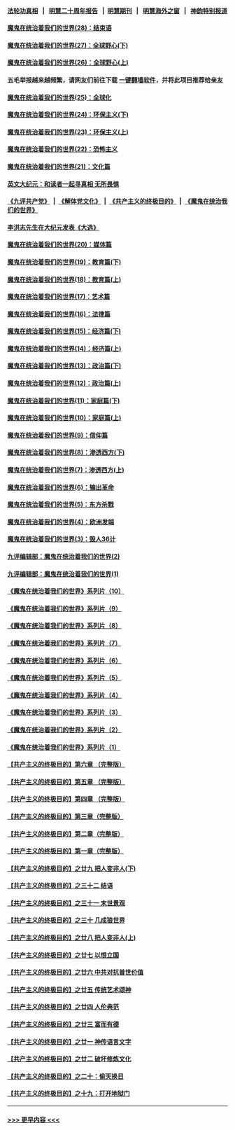 #### [法轮功真相](https://github.com/gfw-breaker/truth/blob/master/README.md?t=0) &nbsp;&nbsp;|&nbsp;&nbsp; [明慧二十周年报告](https://github.com/gfw-breaker/mh-reports/blob/master/README.md?t=0) &nbsp;&nbsp;|&nbsp;&nbsp;[明慧期刊](https://github.com/gfw-breaker/mh-qikan) &nbsp;&nbsp;|&nbsp;&nbsp; [明慧海外之窗](https://github.com/gfw-breaker/mh-news/blob/master/README.md?t=0) &nbsp;&nbsp;|&nbsp;&nbsp; [神韵特别报道](https://github.com/gfw-breaker/mh-news/blob/master/shenyun.md?t=0)
#### [魔鬼在统治着我们的世界(28)：结束语](../pages/nsc422/n10936246.md?t=07050801) 
#### [魔鬼在统治着我们的世界(27)：全球野心(下)](../pages/nsc422/n10928319.md?t=07050801) 
#### [魔鬼在统治着我们的世界(26)：全球野心(上)](../pages/nsc422/n10900318.md?t=07050801) 
#### 五毛举报越来越频繁，请网友们前往下载 [一键翻墙软件](https://github.com/gfw-breaker/ssr-accounts)，并将此项目推荐给亲友
#### [魔鬼在统治着我们的世界(25)：全球化](../pages/nsc422/n10788205.md?t=07050801) 
#### [魔鬼在统治着我们的世界(24)：环保主义(下)](../pages/nsc422/n10695307.md?t=07050801) 
#### [魔鬼在统治着我们的世界(23)：环保主义(上)](../pages/nsc422/n10688613.md?t=07050801) 
#### [魔鬼在统治着我们的世界(22)：恐怖主义](../pages/nsc422/n10614727.md?t=07050801) 
#### [魔鬼在统治着我们的世界(21)：文化篇](../pages/nsc422/n10597706.md?t=07050801) 
#### [英文大纪元：和读者一起寻真相 无所畏惧](../pages/nsc422/n12542027.md?t=07050801) 
#### [《九评共产党》](https://github.com/begood0513/9ping.md/blob/master/README.md) &nbsp;|&nbsp; [《解体党文化》](../../../../jtdwh.md/blob/master/README.md)  &nbsp;|&nbsp; [《共产主义的终极目的》](../../../../gczydzjmd.md/blob/master/README.md) &nbsp;|&nbsp; [《魔鬼在统治我们的世界》](../../../../mgztzwmdsj.md/blob/master/README.md) 
#### [李洪志先生在大纪元发表《大选》](../pages/nsc422/n12534746.md?t=07050801) 
#### [魔鬼在统治着我们的世界(20)：媒体篇](../pages/nsc422/n10586579.md?t=07050801) 
#### [魔鬼在统治着我们的世界(19)：教育篇(下)](../pages/nsc422/n10564808.md?t=07050801) 
#### [魔鬼在统治着我们的世界(18)：教育篇(上)](../pages/nsc422/n10526970.md?t=07050801) 
#### [魔鬼在统治着我们的世界(17)：艺术篇](../pages/nsc422/n10499093.md?t=07050801) 
#### [魔鬼在统治着我们的世界(16)：法律篇](../pages/nsc422/n10485969.md?t=07050801) 
#### [魔鬼在统治着我们的世界(15)：经济篇(下)](../pages/nsc422/n10469975.md?t=07050801) 
#### [魔鬼在统治着我们的世界(14)：经济篇(上)](../pages/nsc422/n10457370.md?t=07050801) 
#### [魔鬼在统治着我们的世界(13)：政治篇(下)](../pages/nsc422/n10448270.md?t=07050801) 
#### [魔鬼在统治着我们的世界(12)：政治篇(上)](../pages/nsc422/n10444576.md?t=07050801) 
#### [魔鬼在统治着我们的世界(11)：家庭篇(下)](../pages/nsc422/n10440961.md?t=07050801) 
#### [魔鬼在统治着我们的世界(10)：家庭篇(上)](../pages/nsc422/n10435448.md?t=07050801) 
#### [魔鬼在统治着我们的世界(9)：信仰篇](../pages/nsc422/n10432159.md?t=07050801) 
#### [魔鬼在统治着我们的世界(8)：渗透西方(下)](../pages/nsc422/n10429603.md?t=07050801) 
#### [魔鬼在统治着我们的世界(7)：渗透西方(上)](../pages/nsc422/n10426013.md?t=07050801) 
#### [魔鬼在统治着我们的世界(6)：输出革命](../pages/nsc422/n10421536.md?t=07050801) 
#### [魔鬼在统治着我们的世界(5)：东方杀戮](../pages/nsc422/n10417707.md?t=07050801) 
#### [魔鬼在统治着我们的世界(4)：欧洲发端](../pages/nsc422/n10414890.md?t=07050801) 
#### [魔鬼在统治着我们的世界(3)：毁人36计](../pages/nsc422/n10411583.md?t=07050801) 
#### [九评编辑部：魔鬼在统治着我们的世界(2)](../pages/nsc422/n10410036.md?t=07050801) 
#### [九评编辑部：魔鬼在统治着我们的世界(1)](../pages/nsc422/n10406825.md?t=07050801) 
#### [《魔鬼在统治着我们的世界》系列片（10）](../pages/nsc422/n12292670.md?t=07050801) 
#### [《魔鬼在统治着我们的世界》系列片（9）](../pages/nsc422/n12290859.md?t=07050801) 
#### [《魔鬼在统治着我们的世界》系列片（8）](../pages/nsc422/n12287445.md?t=07050801) 
#### [《魔鬼在统治着我们的世界》系列片（7）](../pages/nsc422/n12283425.md?t=07050801) 
#### [《魔鬼在统治着我们的世界》系列片（6）](../pages/nsc422/n12282314.md?t=07050801) 
#### [《魔鬼在统治着我们的世界》系列片（5）](../pages/nsc422/n12281419.md?t=07050801) 
#### [《魔鬼在统治着我们的世界》系列片（4）](../pages/nsc422/n12274024.md?t=07050801) 
#### [《魔鬼在统治着我们的世界》系列片（3）](../pages/nsc422/n12271322.md?t=07050801) 
#### [《魔鬼在统治着我们的世界》系列片（2）](../pages/nsc422/n12269049.md?t=07050801) 
#### [《魔鬼在统治着我们的世界》系列片（1）](../pages/nsc422/n12267575.md?t=07050801) 
#### [【共产主义的终极目的】第六章 （完整版）](../pages/nsc422/n11428913.md?t=07050801) 
#### [【共产主义的终极目的】第五章 （完整版）](../pages/nsc422/n11428912.md?t=07050801) 
#### [【共产主义的终极目的】第四章 （完整版）](../pages/nsc422/n11428907.md?t=07050801) 
#### [【共产主义的终极目的】第三章（完整版）](../pages/nsc422/n11428848.md?t=07050801) 
#### [【共产主义的终极目的】第二章（完整版）](../pages/nsc422/n11428831.md?t=07050801) 
#### [【共产主义的终极目的】第一章（完整版）](../pages/nsc422/n11417651.md?t=07050801) 
#### [【共产主义的终极目的】之廿九 把人变非人(下)](../pages/nsc422/n11344140.md?t=07050801) 
#### [【共产主义的终极目的】之三十二 结语](../pages/nsc422/n11360535.md?t=07050801) 
#### [【共产主义的终极目的】之三十一 末世景观](../pages/nsc422/n11351129.md?t=07050801) 
#### [【共产主义的终极目的】之三十 几成狼世界](../pages/nsc422/n11348280.md?t=07050801) 
#### [【共产主义的终极目的】之廿八 把人变非人(上)](../pages/nsc422/n11340492.md?t=07050801) 
#### [【共产主义的终极目的】之廿七 以恨立国](../pages/nsc422/n11336944.md?t=07050801) 
#### [【共产主义的终极目的】之廿六 中共对抗普世价值](../pages/nsc422/n11324785.md?t=07050801) 
#### [【共产主义的终极目的】之廿五 传统艺术颂神](../pages/nsc422/n11296396.md?t=07050801) 
#### [【共产主义的终极目的】之廿四 人伦典范](../pages/nsc422/n11296397.md?t=07050801) 
#### [【共产主义的终极目的】之廿三 富而有德](../pages/nsc422/n11283598.md?t=07050801) 
#### [【共产主义的终极目的】之廿一 神传语言文字](../pages/nsc422/n11263265.md?t=07050801) 
#### [【共产主义的终极目的】之廿二 破坏修炼文化](../pages/nsc422/n11245728.md?t=07050801) 
#### [【共产主义的终极目的】之二十：偷天换日](../pages/nsc422/n11238846.md?t=07050801) 
#### [【共产主义的终极目的】之十九：打开地狱门](../pages/nsc422/n11206376.md?t=07050801) 

----
#### [ >>> 更早内容 <<< ](../indexes/nsc422-earlier.md)
